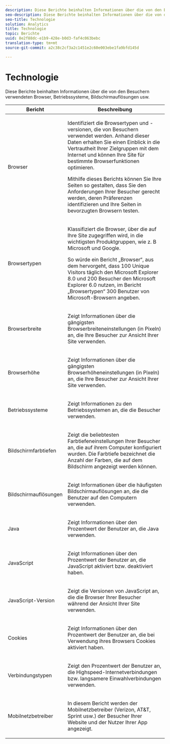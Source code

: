 ```yaml
---
description: Diese Berichte beinhalten Informationen über die von den Besuchern verwendeten Browser, Betriebssysteme, Bildschirmauflösungen usw.
seo-description: Diese Berichte beinhalten Informationen über die von den Besuchern verwendeten Browser, Betriebssysteme, Bildschirmauflösungen usw.
seo-title: Technologie
solution: Analytics
title: Technologie
topic: Berichte
uuid: 8e2f88dc-e1b9-428e-b0d3-faf4c063bebc
translation-type: tm+mt
source-git-commit: a2c38c2cf3a2c1451e2c60e003ebe1fa9bfd145d

---
```



# Technologie

Diese Berichte beinhalten Informationen über die von den Besuchern verwendeten Browser, Betriebssysteme, Bildschirmauflösungen usw.

<table id="table_6B55FDDC4C484766BC3817E06551E753"> 
 <thead> 
  <tr> 
   <th colname="col1" class="entry"> Bericht </th> 
   <th colname="col2" class="entry"> Beschreibung </th> 
  </tr> 
 </thead>
 <tbody> 
  <tr> 
   <td colname="col1"> Browser </td> 
   <td colname="col2"> <p> Identifiziert die Browsertypen und -versionen, die von Besuchern verwendet werden. Anhand dieser Daten erhalten Sie einen Einblick in die Vertrautheit Ihrer Zielgruppen mit dem Internet und können Ihre Site für bestimmte Browserfunktionen optimieren. </p> <p>Mithilfe dieses Berichts können Sie Ihre Seiten so gestalten, dass Sie den Anforderungen Ihrer Besucher gerecht werden, deren Präferenzen identifizieren und Ihre Seiten in bevorzugten Browsern testen. </p> </td> 
  </tr> 
  <tr> 
   <td colname="col1"> Browsertypen </td> 
   <td colname="col2"> <p> Klassifiziert die Browser, über die auf Ihre Site zugegriffen wird, in die wichtigsten Produktgruppen, wie z. B Microsoft und Google. </p> <p>So würde ein <span class="wintitle">Bericht „Browser“</span>, aus dem hervorgeht, dass 100 Unique Visitors täglich den Microsoft Explorer 8.0 und 200 Besucher den Microsoft Explorer 6.0 nutzen, im <span class="wintitle">Bericht „Browsertypen“</span> 300 Benutzer von Microsoft-Browsern angeben. </p> </td> 
  </tr> 
  <tr> 
   <td colname="col1"> Browserbreite </td> 
   <td colname="col2"> <p> Zeigt Informationen über die gängigsten Browserbreiteneinstellungen (in Pixeln) an, die Ihre Besucher zur Ansicht Ihrer Site verwenden. </p> </td> 
  </tr> 
  <tr> 
   <td colname="col1"> Browserhöhe </td> 
   <td colname="col2"> <p> Zeigt Informationen über die gängigsten Browserhöheneinstellungen (in Pixeln) an, die Ihre Besucher zur Ansicht Ihrer Site verwenden. </p> </td> 
  </tr> 
  <tr> 
   <td colname="col1"> Betriebssysteme </td> 
   <td colname="col2"> <p> Zeigt Informationen zu den Betriebssystemen an, die die Besucher verwenden. </p> </td> 
  </tr> 
  <tr> 
   <td colname="col1"> Bildschirmfarbtiefen </td> 
   <td colname="col2"> <p> Zeigt die beliebtesten Farbtiefeneinstellungen Ihrer Besucher an, die auf ihrem Computer konfiguriert wurden. Die Farbtiefe bezeichnet die Anzahl der Farben, die auf dem Bildschirm angezeigt werden können. </p> </td> 
  </tr> 
  <tr> 
   <td colname="col1"> Bildschirmauflösungen </td> 
   <td colname="col2"> <p> Zeigt Informationen über die häufigsten Bildschirmauflösungen an, die die Benutzer auf den Computern verwenden. </p> </td> 
  </tr> 
  <tr> 
   <td colname="col1"> Java </td> 
   <td colname="col2"> <p> Zeigt Informationen über den Prozentwert der Benutzer an, die Java verwenden. </p> </td> 
  </tr> 
  <tr> 
   <td colname="col1"> JavaScript </td> 
   <td colname="col2"> <p> Zeigt Informationen über den Prozentwert der Benutzer an, die JavaScript aktiviert bzw. deaktiviert haben. </p> </td> 
  </tr> 
  <tr> 
   <td colname="col1"> JavaScript-Version </td> 
   <td colname="col2"> <p> Zeigt die Versionen von JavaScript an, die die Browser Ihrer Besucher während der Ansicht Ihrer Site verwenden. </p> </td> 
  </tr> 
  <tr> 
   <td colname="col1"> Cookies </td> 
   <td colname="col2"> <p> Zeigt Informationen über den Prozentwert der Benutzer an, die bei Verwendung ihres Browsers Cookies aktiviert haben. </p> </td> 
  </tr> 
  <tr> 
   <td colname="col1"> Verbindungstypen </td> 
   <td colname="col2"> <p> Zeigt den Prozentwert der Benutzer an, die Highspeed-Internetverbindungen bzw. langsamere Einwahlverbindungen verwenden. </p> </td> 
  </tr> 
  <tr> 
   <td colname="col1"> Mobilnetzbetreiber </td> 
   <td colname="col2"> <p> In diesem Bericht werden der Mobilnetzbetreiber (Verizon, AT&amp;T, Sprint usw.) der Besucher Ihrer Website und der Nutzer Ihrer App angezeigt. </p> </td> 
  </tr> 
 </tbody> 
</table>

